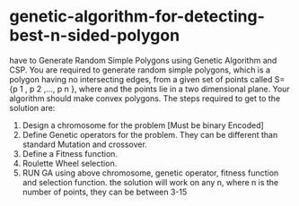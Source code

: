 # genetic-algorithm-for-detecting-best-n-sided-polygon

have to Generate Random Simple Polygons using Genetic Algorithm and CSP. You
are required to generate random simple polygons, which is a polygon having no intersecting edges, from a
given set of points called S= {p 1 , p 2 ,…, p n }, where and the points lie in a two dimensional plane. Your
algorithm should make convex polygons.
The steps required to get to the solution are:
1. Design a chromosome for the problem [Must be binary Encoded]
2. Define Genetic operators for the problem. They can be different than standard Mutation and
crossover.
3. Define a Fitness function.
4. Roulette Wheel selection.
5. RUN GA using above chromosome, genetic operator, fitness function and selection function.
the solution will work on any n, where n is the number of points, they can be between 3-15
